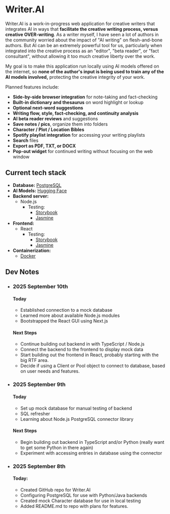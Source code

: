 # Writer.AI

Writer.AI is a work-in-progress web application for creative writers
that integrates AI in ways that **facilitate the creative writing process,
versus creative OVER-writing**.  As a writer myself, I have seen a lot
of authors in the community worried about the impact of "AI writing" on
flesh-and-bone authors.  But AI can be an extremely powerful tool for us, 
particularly when integrated into the creative process as an "editor",
"beta reader", or "fact consultant", without allowing it too much
creative liberty over the work.

My goal is to make this application run locally using AI models offered
on the internet, so **none of the author's input is being used to train any 
of the AI models involved,** protecting the creative integrity of your work.  


Planned features include:

* **Side-by-side browser integration** for note-taking and fact-checking
* **Built-in dictionary and thesaurus** on word highlight or lookup
* **Optional next-word suggestions**
* **Writing flow, style, fact-checking, and continuity analysis**
* **AI beta reader reviews** and suggestions
* **Save notes / pics**, organize them into folders
* **Character / Plot / Location Bibles**
* **Spotify playlist integration** for accessing your writing playlists
* **Search** files
* **Export as PDF, TXT, or DOCX**
* **Pop-out widget** for continued writing without focusing on the web window


## Current tech stack
* **Database:** [PostgreSQL](https://www.postgresql.org)
* **AI Models:** [Hugging Face](https://huggingface.co/models)
* **Backend server:**
    * Node.js
        * Testing:
            * [Storybook](https://storybook.js.org)
            * [Jasmine](https://jasmine.github.io)
* **Frontend:**
    * React
        * Testing:
            * [Storybook](https://storybook.js.org)
            * [Jasmine](https://jasmine.github.io) 
* **Containerization:**
    * [Docker](https://www.docker.com)


## Dev Notes

* ### 2025 September 10th
  #### Today
    * Established connection to a mock database
    * Learned more about available Node.js modules
    * Bootstrapped the React GUI using Next.js

  #### Next Steps
    * Continue building out backend in with TypeScript / Node.js
    * Connect the backend to the frontend to display mock data
    * Start building out the frontend in React, probably starting with the big RTF area.
    * Decide if using a Client or Pool object to connect to database, 
    based on user needs and features. 

* ### 2025 September 9th
    #### Today
    * Set up mock database for manual testing of backend
    * SQL refresher
    * Learning about Node.js PostgreSQL connector library

    #### Next Steps
    * Begin building out backend in TypeScript and/or Python 
      (really want to get some Python in there again)
    * Experiment with accessing entries in database using the connector


* ### 2025 September 8th
    #### Today:
    * Created GitHub repo for Writer.AI
    * Configuring PostgreSQL for use with Python/Java backends
    * Created mock Character database for use in local testing
    * Added README.md to repo with plans for features.